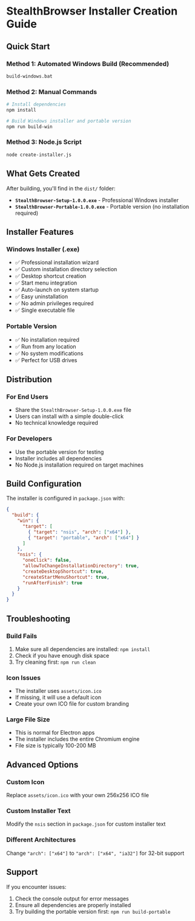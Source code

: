 # StealthBrowser Installer Creation Guide

## Quick Start

### Method 1: Automated Windows Build (Recommended)
```bash
build-windows.bat
```

### Method 2: Manual Commands
```bash
# Install dependencies
npm install

# Build Windows installer and portable version
npm run build-win
```

### Method 3: Node.js Script
```bash
node create-installer.js
```

## What Gets Created

After building, you'll find in the `dist/` folder:

- **`StealthBrowser-Setup-1.0.0.exe`** - Professional Windows installer
- **`StealthBrowser-Portable-1.0.0.exe`** - Portable version (no installation required)

## Installer Features

### Windows Installer (.exe)
- ✅ Professional installation wizard
- ✅ Custom installation directory selection
- ✅ Desktop shortcut creation
- ✅ Start menu integration
- ✅ Auto-launch on system startup
- ✅ Easy uninstallation
- ✅ No admin privileges required
- ✅ Single executable file

### Portable Version
- ✅ No installation required
- ✅ Run from any location
- ✅ No system modifications
- ✅ Perfect for USB drives

## Distribution

### For End Users
- Share the `StealthBrowser-Setup-1.0.0.exe` file
- Users can install with a simple double-click
- No technical knowledge required

### For Developers
- Use the portable version for testing
- Installer includes all dependencies
- No Node.js installation required on target machines

## Build Configuration

The installer is configured in `package.json` with:

```json
{
  "build": {
    "win": {
      "target": [
        { "target": "nsis", "arch": ["x64"] },
        { "target": "portable", "arch": ["x64"] }
      ]
    },
    "nsis": {
      "oneClick": false,
      "allowToChangeInstallationDirectory": true,
      "createDesktopShortcut": true,
      "createStartMenuShortcut": true,
      "runAfterFinish": true
    }
  }
}
```

## Troubleshooting

### Build Fails
1. Make sure all dependencies are installed: `npm install`
2. Check if you have enough disk space
3. Try cleaning first: `npm run clean`

### Icon Issues
- The installer uses `assets/icon.ico`
- If missing, it will use a default icon
- Create your own ICO file for custom branding

### Large File Size
- This is normal for Electron apps
- The installer includes the entire Chromium engine
- File size is typically 100-200 MB

## Advanced Options

### Custom Icon
Replace `assets/icon.ico` with your own 256x256 ICO file

### Custom Installer Text
Modify the `nsis` section in `package.json` for custom installer text

### Different Architectures
Change `"arch": ["x64"]` to `"arch": ["x64", "ia32"]` for 32-bit support

## Support

If you encounter issues:
1. Check the console output for error messages
2. Ensure all dependencies are properly installed
3. Try building the portable version first: `npm run build-portable`

